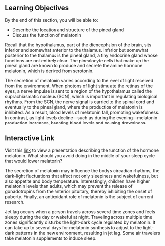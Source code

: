## Learning Objectives

By the end of this section, you will be able to:

  * Describe the location and structure of the pineal gland
  * Discuss the function of melatonin

Recall that the hypothalamus, part of the diencephalon of the brain, sits
inferior and somewhat anterior to the thalamus. Inferior but somewhat
posterior to the thalamus is the pineal gland, a tiny endocrine gland whose
functions are not entirely clear. The pinealocyte cells that make up the
pineal gland are known to produce and secrete the amine hormone melatonin,
which is derived from serotonin.

The secretion of melatonin varies according to the level of light received
from the environment. When photons of light stimulate the retinas of the eyes,
a nerve impulse is sent to a region of the hypothalamus called the
suprachiasmatic nucleus (SCN), which is important in regulating biological
rhythms. From the SCN, the nerve signal is carried to the spinal cord and
eventually to the pineal gland, where the production of melatonin is
inhibited. As a result, blood levels of melatonin fall, promoting wakefulness.
In contrast, as light levels decline—such as during the evening—melatonin
production increases, boosting blood levels and causing drowsiness.

##  Interactive Link

Visit this [link](http://openstax.org/l/melatonin) to view a presentation
describing the function of the hormone melatonin. What should you avoid doing
in the middle of your sleep cycle that would lower melatonin?

The secretion of melatonin may influence the body’s circadian rhythms, the
dark-light fluctuations that affect not only sleepiness and wakefulness, but
also appetite and body temperature. Interestingly, children have higher
melatonin levels than adults, which may prevent the release of gonadotropins
from the anterior pituitary, thereby inhibiting the onset of puberty. Finally,
an antioxidant role of melatonin is the subject of current research.

Jet lag occurs when a person travels across several time zones and feels
sleepy during the day or wakeful at night. Traveling across multiple time
zones significantly disturbs the light-dark cycle regulated by melatonin. It
can take up to several days for melatonin synthesis to adjust to the light-
dark patterns in the new environment, resulting in jet lag. Some air travelers
take melatonin supplements to induce sleep.


